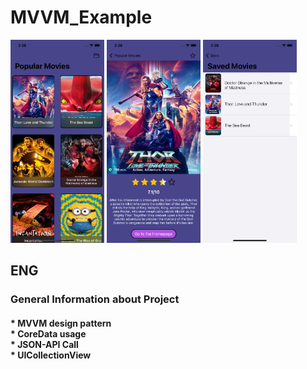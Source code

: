 # MVVM_Example


<img src="https://github.com/SezginCiftci/MVVM_Example/blob/main/MVVM_Example/Simulator%20Screen%20Shot%20-%20iPhone%2011%20-%202022-07-10%20at%2014.28.29.png" width="150">
<img src="https://github.com/SezginCiftci/MVVM_Example/blob/main/MVVM_Example/Simulator%20Screen%20Shot%20-%20iPhone%2011%20-%202022-07-10%20at%2014.28.37.png" width="150">
<img src="https://github.com/SezginCiftci/MVVM_Example/blob/main/MVVM_Example/Simulator%20Screen%20Shot%20-%20iPhone%2011%20-%202022-07-10%20at%2014.28.50.png" width="150">


## ENG

### General Information about Project

#### * MVVM design pattern <br/> * CoreData usage <br/> * JSON-API Call <br/> * UICollectionView <br/> 
